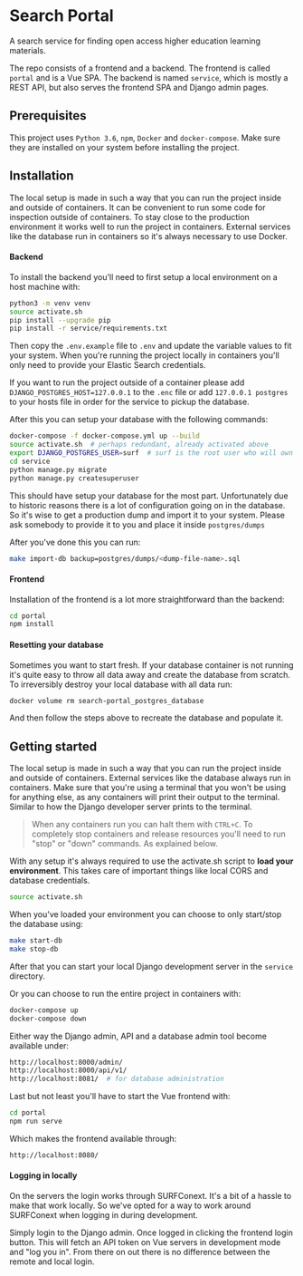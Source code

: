 Search Portal
=============

A search service for finding open access higher education learning materials.

The repo consists of a frontend and a backend. The frontend is called ``portal`` and is a Vue SPA. 
The backend is named ``service``, which is mostly a REST API, but also serves the frontend SPA and Django admin pages.


Prerequisites
-------------

This project uses ``Python 3.6``, ``npm``, ``Docker`` and ``docker-compose``.
Make sure they are installed on your system before installing the project.


Installation
------------

The local setup is made in such a way that you can run the project inside and outside of containers.
It can be convenient to run some code for inspection outside of containers.
To stay close to the production environment it works well to run the project in containers.
External services like the database run in containers so it's always necessary to use Docker.

#### Backend


To install the backend you'll need to first setup a local environment on a host machine with:

```bash
python3 -m venv venv
source activate.sh
pip install --upgrade pip
pip install -r service/requirements.txt
```

Then copy the ``.env.example`` file to ``.env`` and update the variable values to fit your system.
When you're running the project locally in containers you'll only need to provide your Elastic Search credentials.

If you want to run the project outside of a container please add ``DJANGO_POSTGRES_HOST=127.0.0.1``
to the ``.enc`` file or add ``127.0.0.1 postgres`` to your hosts file in order for the service to pickup the database.

After this you can setup your database with the following commands:

```bash
docker-compose -f docker-compose.yml up --build
source activate.sh  # perhaps redundant, already activated above
export DJANGO_POSTGRES_USER=surf  # surf is the root user who will own all tables
cd service
python manage.py migrate
python manage.py createsuperuser
```

This should have setup your database for the most part.
Unfortunately due to historic reasons there is a lot of configuration going on in the database.
So it's wise to get a production dump and import it to your system.
Please ask somebody to provide it to you and place it inside ``postgres/dumps``

After you've done this you can run:

```bash
make import-db backup=postgres/dumps/<dump-file-name>.sql
```


#### Frontend

Installation of the frontend is a lot more straightforward than the backend:

```bash
cd portal
npm install
```


#### Resetting your database

Sometimes you want to start fresh.
If your database container is not running it's quite easy to throw all data away and create the database from scratch.
To irreversibly destroy your local database with all data run:

```bash
docker volume rm search-portal_postgres_database
```

And then follow the steps above to recreate the database and populate it.


Getting started
---------------

The local setup is made in such a way that you can run the project inside and outside of containers.
External services like the database always run in containers.
Make sure that you're using a terminal that you won't be using for anything else, 
as any containers will print their output to the terminal.
Similar to how the Django developer server prints to the terminal.


> When any containers run you can halt them with ``CTRL+C``.
> To completely stop containers and release resources you'll need to run "stop" or "down" commands.
> As explained below.

With any setup it's always required to use the activate.sh script to **load your environment**.
This takes care of important things like local CORS and database credentials.

```bash
source activate.sh
```

When you've loaded your environment you can choose to only start/stop the database using:

```bash
make start-db
make stop-db
```

After that you can start your local Django development server in the ``service`` directory.

Or you can choose to run the entire project in containers with:

```bash
docker-compose up
docker-compose down
```

Either way the Django admin, API and a database admin tool become available under:

```bash
http://localhost:8000/admin/
http://localhost:8000/api/v1/
http://localhost:8081/  # for database administration
```

Last but not least you'll have to start the Vue frontend with:

```bash
cd portal
npm run serve
```

Which makes the frontend available through:

```bash
http://localhost:8080/
```


#### Logging in locally

On the servers the login works through SURFConext.
It's a bit of a hassle to make that work locally.
So we've opted for a way to work around SURFConext when logging in during development.

Simply login to the Django admin.
Once logged in clicking the frontend login button.
This will fetch an API token on Vue servers in development mode and "log you in".
From there on out there is no difference between the remote and local login.
